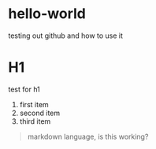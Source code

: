 # hello-world
testing out github and how to use it

# H1
test for h1

1. first item
2. second item
3. third item

> markdown language, is this working?
